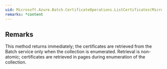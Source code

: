 ```yaml
---  
uid: Microsoft.Azure.Batch.CertificateOperations.ListCertificates(Microsoft.Azure.Batch.DetailLevel,System.Collections.Generic.IEnumerable{Microsoft.Azure.Batch.BatchClientBehavior})  
remarks: *content  
---  
```

  
## Remarks  
 This method returns immediately; the certificates are retrieved from the Batch service only when the collection is enumerated.             Retrieval is non-atomic; certificates are retrieved in pages during enumeration of the collection.